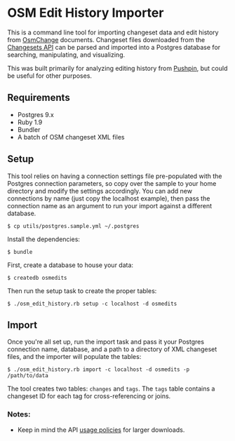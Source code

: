 # OSM Edit History Importer

This is a command line tool for importing changeset data and edit history from [OsmChange](http://wiki.openstreetmap.org/wiki/OsmChange) documents. Changeset files downloaded from the [Changesets API](http://wiki.openstreetmap.org/wiki/API_v0.6#Changesets_2) can be parsed and imported into a Postgres database for searching, manipulating, and visualizing.

This was built primarily for analyzing editing history from [Pushpin](http://pushpinosm.org/), but could be useful for other purposes.

## Requirements

* Postgres 9.x
* Ruby 1.9
* Bundler
* A batch of OSM changeset XML files

## Setup

This tool relies on having a connection settings file pre-populated with the Postgres connection parameters, so copy over the sample to your home directory and modify the settings accordingly. You can add new connections by name (just copy the localhost example), then pass the connection name as an argument to run your import against a different database.

    $ cp utils/postgres.sample.yml ~/.postgres

Install the dependencies:

    $ bundle

First, create a database to house your data:

    $ createdb osmedits

Then run the setup task to create the proper tables:

    $ ./osm_edit_history.rb setup -c localhost -d osmedits

## Import

Once you're all set up, run the import task and pass it your Postgres connection name, database, and a path to a directory of XML changeset files, and the importer will populate the tables:

    $ ./osm_edit_history.rb import -c localhost -d osmedits -p /path/to/data

The tool creates two tables: `changes` and `tags`. The `tags` table contains a changeset ID for each tag for cross-referencing or joins.

### Notes:

* Keep in mind the API [usage policies](http://wiki.openstreetmap.org/wiki/API_usage_policy) for larger downloads.